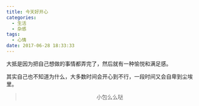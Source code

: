 ```yaml
---
title: 今天好开心
categories:
  - 生活
  - 杂感
tags:
  - 心情
date: 2017-06-28 18:33:33
---
```


大抵是因为把自己想做的事情都弄完了，然后就有一种愉悦和满足感。

其实自己也不知道为什么，大多数时间会开心到不行，一段时间又会自卑到尘埃里。

><div align=center>小包么么哒</div>
